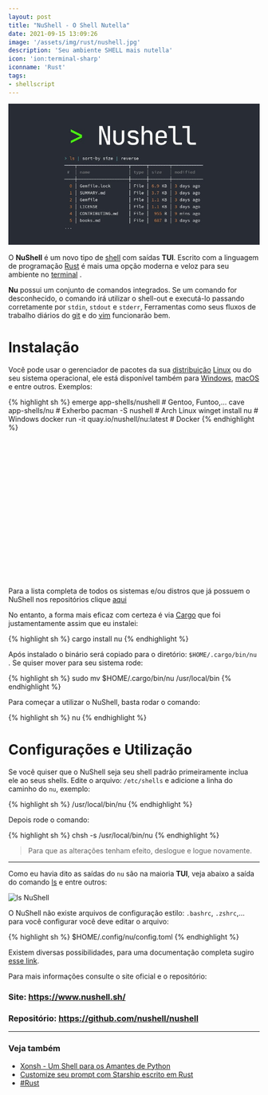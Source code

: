 ```yaml
---
layout: post
title: "NuShell - O Shell Nutella"
date: 2021-09-15 13:09:26
image: '/assets/img/rust/nushell.jpg'
description: 'Seu ambiente SHELL mais nutella'
icon: 'ion:terminal-sharp'
iconname: 'Rust'
tags:
- shellscript
---
```


![NuShell - O Shell Nutella](/assets/img/rust/nushell.jpg)

O **NuShell** é um novo tipo de [shell](http://terminalroot.com.br/shell) com saídas **TUI**. Escrito com a linguagem de programação [Rust](https://terminalroot.com.br/tags#rust) é mais uma opção moderna e veloz para seu ambiente no [terminal](http://terminalroot.com.br/tags/#terminal) .

**Nu** possui um conjunto de comandos integrados. Se um comando for desconhecido, o comando irá utilizar o shell-out e executá-lo passando corretamente por `stdin`, `stdout` e `stderr`, Ferramentas como seus fluxos de trabalho diários do [git](https://terminalroot.com.br/git) e do [vim](https://terminalroot.com.br/vim) funcionarão bem.

# Instalação
Você pode usar o gerenciador de pacotes da sua [distribuição](https://terminalroot.com.br/tags#distros) [Linux](https://terminalroot.com.br/linux) ou do seu sistema operacional, ele está disponível também para [Windows](https://terminalroot.com.br/tags#windows), [macOS](https://terminalroot.com.br/tags#macos) e entre outros. Exemplos:

{% highlight sh %}
emerge app-shells/nushell # Gentoo, Funtoo,...
cave app-shells/nu # Exherbo
pacman -S nushell # Arch Linux
winget install nu # Windows
docker run -it quay.io/nushell/nu:latest # Docker
{% endhighlight %}


<!-- QUADRADO -->
<script async src="//pagead2.googlesyndication.com/pagead/js/adsbygoogle.js"></script>
<ins class="adsbygoogle"
style="display:inline-block;width:336px;height:280px"
data-ad-client="ca-pub-2838251107855362"
data-ad-slot="5351066970"></ins>
<script>
(adsbygoogle = window.adsbygoogle || []).push({});
</script>

Para a lista completa de todos os sistemas e/ou distros que já possuem o NuShell nos repositórios clique [aqui](https://repology.org/project/nushell/versions)

No entanto, a forma mais eficaz com certeza é via [Cargo](https://terminalroot.com.br/2021/07/como-criei-meu-primeiro-programa-em-rust.html) que foi justamentamente assim que eu instalei:

{% highlight sh %}
cargo install nu
{% endhighlight %}


Após instalado o binário será copiado para o diretório: `$HOME/.cargo/bin/nu` . Se quiser mover para seu sistema rode:

{% highlight sh %}
sudo mv $HOME/.cargo/bin/nu /usr/local/bin
{% endhighlight %}

Para começar a utilizar o NuShell, basta rodar o comando:

{% highlight sh %}
nu
{% endhighlight %}

# Configurações e Utilização
Se você quiser que o NuShell seja seu shell padrão primeiramente inclua ele ao seus shells. Edite o arquivo: `/etc/shells` e adicione a linha do caminho do `nu`, exemplo:

{% highlight sh %}
/usr/local/bin/nu
{% endhighlight %}

Depois rode o comando:

{% highlight sh %}
chsh -s /usr/local/bin/nu
{% endhighlight %}
> Para que as alterações tenham efeito, deslogue e logue novamente.

---

Como eu havia dito as saídas do `nu` são na maioria **TUI**, veja abaixo a saída do comando [ls](https://terminalroot.com.br/2021/08/exa-uma-alternativa-ao-ls-escrita-em-rust.html) e entre outros:

![ls NuShell](https://github.com/nushell/nushell/raw/main/images/nushell-autocomplete5.gif)


O NuShell não existe arquivos de configuração estilo: `.bashrc`, `.zshrc`,... para você configurar você deve editar o arquivo:

{% highlight sh %}
$HOME/.config/nu/config.toml
{% endhighlight %}

Existem diversas possibilidades, para uma documentação completa sugiro [esse link](https://www.nushell.sh/book/configuration.html#nushell-configuration-with-config-toml).

Para mais informações consulte o site oficial e o repositório:
### Site: <https://www.nushell.sh/>
### Repositório: <https://github.com/nushell/nushell>

---

### Veja também
+ [Xonsh - Um Shell para os Amantes de Python](https://terminalroot.com.br/2019/06/xonsh-um-shell-para-os-amantes-de-python.html)
+ [Customize seu prompt com Starship escrito em Rust](https://terminalroot.com.br/2021/05/customize-seu-prompt-com-starship-escrito-em-rust.html)
+ [#Rust](https://terminalroot.com.br/tags#rust)


<!-- RETANGULO LARGO 2 -->
<script async src="//pagead2.googlesyndication.com/pagead/js/adsbygoogle.js"></script>
<ins class="adsbygoogle"
style="display:block; text-align:center;"
data-ad-layout="in-article"
data-ad-format="fluid"
data-ad-client="ca-pub-2838251107855362"
data-ad-slot="8549252987"></ins>
<script>
(adsbygoogle = window.adsbygoogle || []).push({});
</script>
